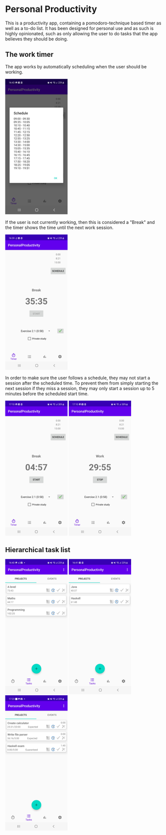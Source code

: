 # Personal Productivity

This is a productivity app, containing a pomodoro-technique based timer as well as a to-do list. It has been designed 
for personal use and as such is highly opinionated, such as only allowing the user to do tasks that the app believes 
they should be doing.

## The work timer
The app works by automatically scheduling when the user should be working.


<img src="screenshots/schedule.jpg" width=200>


If the user is not currently working, then
this is considered a "Break" and the timer shows the time until the next work session.


<img src="screenshots/break-timer.jpg" width=200>


In order to make sure the user follows a schedule, they may not start a session after the scheduled time.
To prevent them from simply starting the next session if they miss a session, they may only start
a session up to 5 minutes before the scheduled start time.


<img src="screenshots/start-available.jpg" width=200>
<img src="screenshots/work-session.jpg" width=200>

## Hierarchical task list

<img src="screenshots/projects.jpg" width=200>
<img src="screenshots/task-groups.jpg" width=200>
<img src="screenshots/tasks.jpg" width=200>
